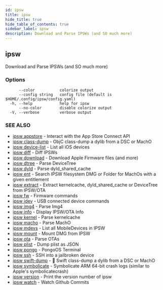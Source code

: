 ```yaml
---
id: ipsw
title: ipsw
hide_title: true
hide_table_of_contents: true
sidebar_label: ipsw
description: Download and Parse IPSWs (and SO much more)
---
```

## ipsw

Download and Parse IPSWs (and SO much more)

### Options

```
      --color           colorize output
      --config string   config file (default is $HOME/.config/ipsw/config.yaml)
  -h, --help            help for ipsw
      --no-color        disable colorize output
  -V, --verbose         verbose output
```

### SEE ALSO

* [ipsw appstore](/docs/cli/ipsw/appstore)	 - Interact with the App Store Connect API
* [ipsw class-dump](/docs/cli/ipsw/class-dump)	 - ObjC class-dump a dylib from a DSC or MachO
* [ipsw device-list](/docs/cli/ipsw/device-list)	 - List all iOS devices
* [ipsw diff](/docs/cli/ipsw/diff)	 - Diff IPSWs
* [ipsw download](/docs/cli/ipsw/download)	 - Download Apple Firmware files (and more)
* [ipsw dtree](/docs/cli/ipsw/dtree)	 - Parse DeviceTree
* [ipsw dyld](/docs/cli/ipsw/dyld)	 - Parse dyld_shared_cache
* [ipsw ent](/docs/cli/ipsw/ent)	 - Search IPSW filesystem DMG or Folder for MachOs with a given entitlement
* [ipsw extract](/docs/cli/ipsw/extract)	 - Extract kernelcache, dyld_shared_cache or DeviceTree from IPSW/OTA
* [ipsw fw](/docs/cli/ipsw/fw)	 - Firmware commands
* [ipsw idev](/docs/cli/ipsw/idev)	 - USB connected device commands
* [ipsw img4](/docs/cli/ipsw/img4)	 - Parse Img4
* [ipsw info](/docs/cli/ipsw/info)	 - Display IPSW/OTA Info
* [ipsw kernel](/docs/cli/ipsw/kernel)	 - Parse kernelcache
* [ipsw macho](/docs/cli/ipsw/macho)	 - Parse MachO
* [ipsw mdevs](/docs/cli/ipsw/mdevs)	 - List all MobileDevices in IPSW
* [ipsw mount](/docs/cli/ipsw/mount)	 - Mount DMG from IPSW
* [ipsw ota](/docs/cli/ipsw/ota)	 - Parse OTAs
* [ipsw plist](/docs/cli/ipsw/plist)	 - Dump plist as JSON
* [ipsw pongo](/docs/cli/ipsw/pongo)	 - PongoOS Terminal
* [ipsw ssh](/docs/cli/ipsw/ssh)	 - SSH into a jailbroken device
* [ipsw swift-dump](/docs/cli/ipsw/swift-dump)	 - 🚧 Swift class-dump a dylib from a DSC or MachO
* [ipsw symbolicate](/docs/cli/ipsw/symbolicate)	 - Symbolicate ARM 64-bit crash logs (similar to Apple's symbolicatecrash)
* [ipsw version](/docs/cli/ipsw/version)	 - Print the version number of ipsw
* [ipsw watch](/docs/cli/ipsw/watch)	 - Watch Github Commits

